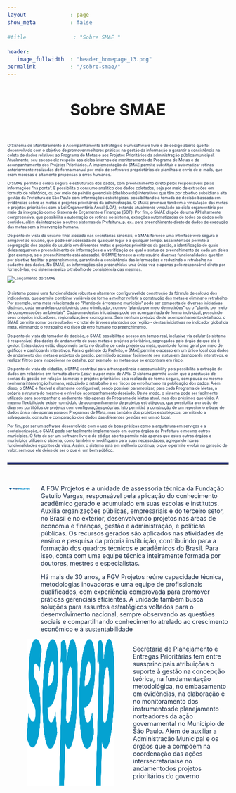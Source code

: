 ```yaml
---
layout              : page
show_meta           : false

#title               : "Sobre SMAE "

header:
   image_fullwidth  : "header_homepage_13.png"
permalink           : "/sobre-smae/"
---
```

<div style="text-align: center; font-size: large;">
<h1>Sobre SMAE</h1>
<br>
</div>
<div class="row">
  <div class="large-6 columns">
      <div style="color: #152741; font-size: 9px;">
         <p>O Sistema de Monitoramento e Acompanhamento Estratégico é um software livre e de código aberto que foi desenvolvido com o objetivo de promover melhores práticas na gestão da informação e garantir a consistência na coleta de dados relativos ao Programa de Metas e aos Projetos Prioritários da administração pública municipal. Atualmente, seu escopo diz respeito aos ciclos internos de monitoramento do Programa de Metas e de acompanhamento dos Projetos Prioritários. A implementação do SMAE permite substituir e automatizar rotinas anteriormente realizadas de forma manual por meio de softwares proprietários de planilhas e envio de e-mails, que eram morosas e altamente propensas a erros humanos.</p>
         <p>O SMAE permite a coleta segura e estruturada dos dados, com preenchimento direto pelos responsáveis pelas informações “na ponta”. E possibilita o consumo analítico dos dados coletados, seja por meio de extrações em formato de relatórios, ou por meio de painéis gerenciais (dashboards) interativos que têm por objetivo subsidiar a alta gestão da Prefeitura de São Paulo com informações estratégicas, possibilitando a tomada de decisão baseada em evidências sobre as metas e projetos prioritários da administração. O SMAE promove também a vinculação das metas e projetos prioritários com a Lei Orçamentária Anual (LOA), estando atualmente vinculado ao ciclo orçamentário por meio da integração com o Sistema de Orçamento e Finanças (SOF). Por fim, o SMAE dispõe de uma API altamente compreensiva, que possibilita a automação de rotinas no sistema, extrações automatizadas de todos os dados nele contidos, além da integração a outros sistemas da Prefeitura, p. ex., para preenchimento direto de dados de execução das metas sem a intervenção humana.</p>
         <p>Do ponto de vista do usuário final alocado nas secretarias setoriais, o SMAE fornece uma interface web segura e amigável ao usuário, que pode ser acessada de qualquer lugar e a qualquer tempo. Essa interface permite a segregação dos papéis do usuário em diferentes metas e projetos prioritários da gestão, a identificação de quais deles requerem o preenchimento de informações e a verificação de qual o status de preenchimento de cada um deles (por exemplo, se o preenchimento está atrasado). O SMAE fornece a este usuário diversas funcionalidades que têm por objetivo facilitar o preenchimento, garantindo a consistência das informações e reduzindo o retrabalho no cadastro dos dados. No SMAE, as informações são preenchidas uma única vez e apenas pelo responsável direto por fornecê-las, e o sistema realiza o trabalho de consistência das mesmas.</p>
         <p><img src="../images/foto-lançamento-same.jpeg" alt="Lançamento do SMAE"></p>
      </div>
  </div>
  <div class="large-6 columns">
      <div style="color: #152741;font-size: 9px;">
         <p>O sistema possui uma funcionalidade robusta e altamente configurável de construção da fórmula de cálculo dos indicadores, que permite combinar variáveis de forma a melhor refletir a construção das metas e eliminar o retrabalho. Por exemplo, uma meta relacionada ao “Plantio de árvores no município” pode ser composta de diversas iniciativas distintas, cada uma delas contribuindo para o indicador, como o “plantio por meio de mutirões” ou o “plantio por meio de compensações ambientais”. Cada uma destas iniciativas pode ser acompanhada de forma individual, possuindo seus próprios indicadores, regionalização e cronograma. Sem nenhum prejuízo deste acompanhamento detalhado, o SMAE permite somar os resultados – o total de árvores plantadas por região - destas iniciativas no indicador global da meta, eliminando o retrabalho e o risco de erro humano no preenchimento. </p>
         <p>Do ponto de vista do tomador de decisão, o SMAE possibilita o acesso em tempo real, inclusive via celular (o sistema é responsivo) dos dados de andamento de suas metas e projetos prioritários, segregados pelo órgão de que ele é gestor. Estes dados estão disponíveis tanto no detalhe de cada projeto ou meta, quanto de forma geral por meio de gráficos e dashboards interativos. Para o gabinete do Prefeito, o SMAE permite o acesso em um único local dos dados de andamento das metas e projetos da gestão, permitindo acessar facilmente seu status em dashboards interativos, e realizar filtros para inspecionar no detalhe, por exemplo, as metas que se encontram em risco.</p>
         <p>Do ponto de vista do cidadão, o SMAE contribui para a transparência e accountability pois possibilita a extração de dados em relatórios em formato aberto (.csv) ou por meio de APIs. O sistema permite assim que a prestação de contas da gestão em relação às metas e projetos prioritários seja realizada de forma segura, com pouca ou mesmo nenhuma intervenção humana, reduzindo o retrabalho e os riscos de erro humano na publicação dos dados. Além disso, o SMAE é flexível e altamente configurável, sendo possível parametrizar, para cada Programa de Metas, a própria estrutura do mesmo e o nível de acompanhamento desejado. Deste modo, o sistema pode ser facilmente utilizado para acompanhar o andamento não apenas do Programa de Metas atual, mas dos próximos que virão. A mesma flexibilidade existe no módulo de acompanhamento de projetos estratégicos, que possibilita a criação de diversos portifólios de projetos com configurações próprias. Isto permitirá a construção de um repositório e base de dados única não apenas para os Programas de Meta, mas também dos projetos estratégicos, permitindo a salvaguarda, consulta e comparação dos dados das diferentes gestões em um só local.</p>
         <p>Por fim, por ser um software desenvolvido com o uso de boas práticas como a arquitetura em serviços e a conteinerização, o SMAE pode ser facilmente implementado em outros órgãos da Prefeitura e mesmo outros municípios. O fato de ser um software livre e de código aberto permite não apenas que estes outros órgãos e municípios utilizem o sistema, como também o modifiquem para suas necessidades, agregando novas funcionalidades e pontos de vista.   Assim, o sistema está em melhoria contínua, o que o permite evoluir na geração de valor, sem que ele deixe de ser o que é: um bem público.</p>
      </div>
  </div>
</div>
<hr style="border: solid #222d6f;border-width: 4px 0 0;">
<br>
<div class="row">
  <div class="large-6 columns">
      <div>
         <p><img src="../images/Marca_Projetos.jpg" alt="Lançamento do SMAE"></p>
      </div>
      <div style="color: #152741;">
         <p>A FGV Projetos é a unidade de assessoria técnica da Fundação Getulio Vargas, responsável pela aplicação do conhecimento acadêmico gerado e acumulado em suas escolas e institutos. Auxilia organizações públicas, empresariais e do terceiro setor, no Brasil e no exterior, desenvolvendo projetos nas áreas de economia e finanças, gestão e administração, e políticas públicas. Os recursos gerados são aplicados nas atividades de ensino e pesquisa da própria instituição, contribuindo para a formação dos quadros técnicos e acadêmicos do Brasil. Para isso, conta com uma equipe técnica inteiramente formada por doutores, mestres e especialistas.</p>
         <p>Há mais de 30 anos, a FGV Projetos reúne capacidade técnica, metodologias inovadoras e uma equipe de profissionais qualificados, com experiência comprovada para promover práticas gerenciais eficientes. A unidade também busca soluções para assuntos estratégicos voltados para o desenvolvimento nacional, sempre observando as questões sociais e compartilhando conhecimento atrelado ao crescimento econômico e à sustentabilidade</p>
      </div>
   </div>
  <div class="large-6 columns">
      <img  style="width: 200px; margin-left: 44px;" src="../images/Logo SEPEP - Azul Claro.svg">
      <br>
      <br>
      <div style="color: #152741;">
         <p>Secretaria de Planejamento e Entregas Prioritárias tem entre suasprincipais atribuições o suporte à gestão na concepção teórica, na fundamentação metodológica, no embasamento em evidências, na elaboração e no monitoramento dos  instrumentosde  planejamento norteadores  da  ação  governamental  no Município  de  São  Paulo. Além  de  auxiliar  a Administração Municipal  e os  órgãos  que  a  compõem na coordenação das ações intersecretariaise no andamentodos projetos prioritários do governo</p>
      </div>
  </div>
</div>
